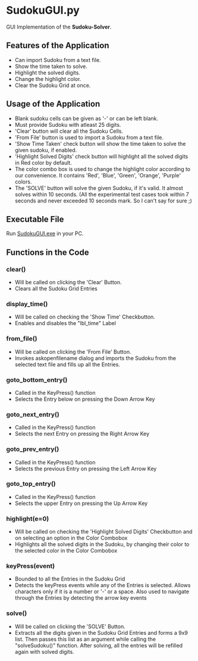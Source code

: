 # SudokuGUI.py

GUI Implementation of the **Sudoku-Solver**.

## Features of the Application

- Can import Sudoku from a text file.
- Show the time taken to solve.
- Highlight the solved digits.
- Change the highlight color.
- Clear the Sudoku Grid at once.

## Usage of the Application

- Blank sudoku cells can be given as '-' or can be left blank.
- Must provide Sudoku with atleast 25 digits.
- 'Clear' button will clear all the Sudoku Cells.
- 'From File' button is used to import a Sudoku from a text file.
- 'Show Time Taken' check button will show the time taken to solve the given sudoku, if enabled.
- 'Highlight Solved Digits' check button will highlight all the solved digits in Red color by default.
- The color combo box is used to change the highlight color according to our convenience. It contains 'Red', 'Blue', 'Green', 'Orange', 'Purple' colors.
- The 'SOLVE' button will solve the given Sudoku, if it's valid. It almost solves within 10 seconds. (All the experimental test cases took within 7 seconds and never exceeded 10 seconds mark. So I can't say for sure ;)

## Executable File

Run [SudokuGUI.exe](https://github.com/Raj-Srikar/Sudoku-Solver/blob/main/SudokuGUI.exe) in your PC.

## Functions in the Code

### clear()

- Will be called on clicking the 'Clear' Button.
- Clears all the Sudoku Grid Entries

### display_time()

- Will be called on checking the 'Show Time' Checkbutton.
- Enables and disables the "lbl_time" Label

### from_file()

- Will be called on clicking the 'From File' Button.
- Invokes askopenfilename dialog and imports the Sudoku from the selected text file and fills up all the Entries.

### goto_bottom_entry()

- Called in the KeyPress() function
- Selects the Entry below on pressing the Down Arrow Key

### goto_next_entry()

- Called in the KeyPress() function
- Selects the next Entry on pressing the Right Arrow Key

### goto_prev_entry()

- Called in the KeyPress() function
- Selects the previous Entry on pressing the Left Arrow Key

### goto_top_entry()

- Called in the KeyPress() function
- Selects the upper Entry on pressing the Up Arrow Key

### highlight(e=0)

- Will be called on checking the 'Highlight Solved Digits' Checkbutton and on selecting an option in the Color Combobox
- Highlights all the solved digits in the Sudoku, by changing their color to the selected color in the Color Combobox

### keyPress(event)

- Bounded to all the Entries in the Sudoku Grid
- Detects the keyPress events while any of the Entries is selected. Allows characters only if it is a number or '-' or a space. Also used to navigate through the Entries by detecting the arrow key events

### solve()

- Will be called on clicking the 'SOLVE' Button.
- Extracts all the digits given in the Sudoku Grid Entries and forms a 9x9 list. Then passes this list as an argument while calling the "solveSudoku()" function. After solving, all the entries will be refilled again with solved digits.
